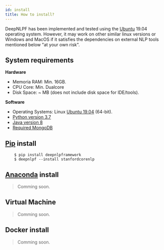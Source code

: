 ```yaml
---
id: install
title: How to install?
---
```


DeepNLPF has been implemented and tested using the [Ubuntu](https://ubuntu.com/) 19.04 operating system. However, it may work on other similar linux versions or Windows and MacOS if it satisfies the dependencies on external NLP tools mentioned below "at your own risk".

## System requirements
<b>Hardware</b>
* Memoria RAM: Min. 16GB.
* CPU Core: Min. Dualcore
* Disk Space: ~ MB (does not include disk space for IDE/tools).

<b>Software</b>
* Operating Systems: Linux [Ubuntu 19.04](https://ubuntu.com/) (64-bit).
* [Python version 3.7]() 
* [Java version 8]()
* [Required MongoDB](https://docs.mongodb.com/manual/tutorial/install-mongodb-on-ubuntu/)

## [Pip](https://pypi.org/project/pip/) install

        $ pip install deepnlpframework
        $ deepnlpf --install stanfordcorenlp

## [Anaconda](https://www.anaconda.com/) install

> Comming soon.

## Virtual Machine

> Comming soon.

## Docker install

> Comming soon.

